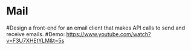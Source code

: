 # Mail 
#Design a front-end for an email client that makes API calls to send and receive emails.
#Demo: https://www.youtube.com/watch?v=F3U7XHEtYLM&t=5s
